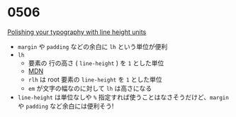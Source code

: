 # 0506

[Polishing your typography with line height units](https://webkit.org/blog/16831/line-height-units/)

- `margin` や `padding` などの余白に `lh` という単位が便利
- `lh`
  - 要素の 行の高さ ( `line-height` ) を `1` とした単位
  - [MDN](https://developer.mozilla.org/ja/docs/Learn_web_development/Core/Styling_basics/Values_and_units#%E6%95%B0%E5%80%A4%E3%80%81%E9%95%B7%E3%81%95%E3%80%81%E3%83%91%E3%83%BC%E3%82%BB%E3%83%B3%E3%83%88%E5%80%A4:~:text=Play-,%E8%A1%8C%E3%81%AE%E9%AB%98%E3%81%95%E3%81%AE%E5%8D%98%E4%BD%8D,-lh%20%E3%81%A8%20rlh)
  - `rlh` は root 要素の `line-height` を `1` とした単位
  - `em` が文字の幅なのに対して `lh` は高さになる
- `line-height` は単位なしや `%` 指定すれば使うことはなさそうだけど、`margin` や `padding` など余白には便利そう!
